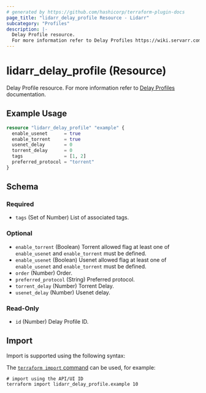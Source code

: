 ```yaml
---
# generated by https://github.com/hashicorp/terraform-plugin-docs
page_title: "lidarr_delay_profile Resource - Lidarr"
subcategory: "Profiles"
description: |-
  Delay Profile resource.
  For more information refer to Delay Profiles https://wiki.servarr.com/lidarr/settings#delay-profiles documentation.
---
```


# lidarr_delay_profile (Resource)

<!-- subcategory:Profiles -->
Delay Profile resource.
For more information refer to [Delay Profiles](https://wiki.servarr.com/lidarr/settings#delay-profiles) documentation.

## Example Usage

```terraform
resource "lidarr_delay_profile" "example" {
  enable_usenet      = true
  enable_torrent     = true
  usenet_delay       = 0
  torrent_delay      = 0
  tags               = [1, 2]
  preferred_protocol = "torrent"
}
```

<!-- schema generated by tfplugindocs -->
## Schema

### Required

- `tags` (Set of Number) List of associated tags.

### Optional

- `enable_torrent` (Boolean) Torrent allowed flag at least one of `enable_usenet` and `enable_torrent` must be defined.
- `enable_usenet` (Boolean) Usenet allowed flag at least one of `enable_usenet` and `enable_torrent` must be defined.
- `order` (Number) Order.
- `preferred_protocol` (String) Preferred protocol.
- `torrent_delay` (Number) Torrent Delay.
- `usenet_delay` (Number) Usenet delay.

### Read-Only

- `id` (Number) Delay Profile ID.

## Import

Import is supported using the following syntax:

The [`terraform import` command](https://developer.hashicorp.com/terraform/cli/commands/import) can be used, for example:

```shell
# import using the API/UI ID
terraform import lidarr_delay_profile.example 10
```
